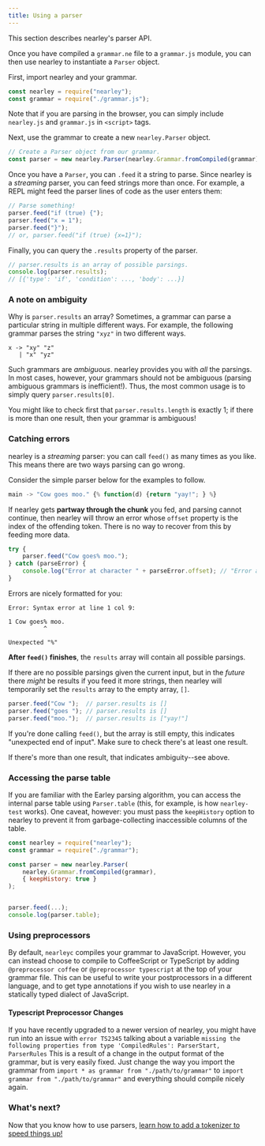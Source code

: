 ```yaml
---
title: Using a parser
---
```


This section describes nearley's parser API.

Once you have compiled a `grammar.ne` file to a `grammar.js` module, you can
then use nearley to instantiate a `Parser` object.

First, import nearley and your grammar.

```js
const nearley = require("nearley");
const grammar = require("./grammar.js");
```

Note that if you are parsing in the browser, you can simply include
`nearley.js` and `grammar.js` in `<script>` tags.

Next, use the grammar to create a new `nearley.Parser` object.

```js
// Create a Parser object from our grammar.
const parser = new nearley.Parser(nearley.Grammar.fromCompiled(grammar));
```

Once you have a `Parser`, you can `.feed` it a string to parse. Since nearley
is a *streaming* parser, you can feed strings more than once. For example, a
REPL might feed the parser lines of code as the user enters them:

```js
// Parse something!
parser.feed("if (true) {");
parser.feed("x = 1");
parser.feed("}");
// or, parser.feed("if (true) {x=1}");
```

Finally, you can query the `.results` property of the parser.

```js
// parser.results is an array of possible parsings.
console.log(parser.results);
// [{'type': 'if', 'condition': ..., 'body': ...}]
```


### A note on ambiguity

Why is `parser.results` an array? Sometimes, a grammar can parse a particular
string in multiple different ways. For example, the following grammar parses
the string `"xyz"` in two different ways.

```ne
x -> "xy" "z"
   | "x" "yz"
```

Such grammars are *ambiguous*. nearley provides you with *all* the parsings. In
most cases, however, your grammars should not be ambiguous (parsing ambiguous
grammars is inefficient!). Thus, the most common usage is to simply query
`parser.results[0]`.

You might like to check first that `parser.results.length` is exactly 1; if
there is more than one result, then your grammar is ambiguous!


### Catching errors

nearley is a *streaming* parser: you can call `feed()` as many times as you
like. This means there are two ways parsing can go wrong.

Consider the simple parser below for the examples to follow.

```js
main -> "Cow goes moo." {% function(d) {return "yay!"; } %}
```

If nearley gets **partway through the chunk** you fed, and parsing cannot
continue, then nearley will throw an error whose `offset` property is the index
of the offending token. There is no way to recover from this by feeding more
data.

```js
try {
    parser.feed("Cow goes% moo.");
} catch (parseError) {
    console.log("Error at character " + parseError.offset); // "Error at character 9"
}
```

Errors are nicely formatted for you:

```
Error: Syntax error at line 1 col 9:

1 Cow goes% moo.
          ^

Unexpected "%"
```

**After `feed()` finishes**, the `results` array will contain all possible
parsings.

If there are no possible parsings given the current input, but in the *future*
there *might* be results if you feed it more strings, then nearley will
temporarily set the `results` array to the empty array, `[]`.

```js
parser.feed("Cow ");  // parser.results is []
parser.feed("goes "); // parser.results is []
parser.feed("moo.");  // parser.results is ["yay!"]
```

If you're done calling `feed()`, but the array is still empty, this indicates
"unexpected end of input". Make sure to check there's at least one result.

If there's more than one result, that indicates ambiguity--see above.


### Accessing the parse table

If you are familiar with the Earley parsing algorithm, you can access the
internal parse table using `Parser.table` (this, for example, is how
`nearley-test` works). One caveat, however: you must pass the `keepHistory`
option to nearley to prevent it from garbage-collecting inaccessible columns of
the table.

```js
const nearley = require("nearley");
const grammar = require("./grammar");

const parser = new nearley.Parser(
    nearley.Grammar.fromCompiled(grammar),
    { keepHistory: true }
);


parser.feed(...);
console.log(parser.table);
```

### Using preprocessors

By default, `nearleyc` compiles your grammar to JavaScript. However, you can
instead choose to compile to CoffeeScript or TypeScript by adding
`@preprocessor coffee` or `@preprocessor typescript` at the top of your grammar
file. This can be useful to write your postprocessors in a different language,
and to get type annotations if you wish to use nearley in a statically typed
dialect of JavaScript.

#### Typescript Preprocessor Changes

If you have recently upgraded to a newer version of nearley, you might have run
into an issue with `error TS2345` talking about a variable
`missing the following properties from type 'CompiledRules': ParserStart, ParserRules`
This is a result of a change in the output format of the grammar, but is very easily fixed.
Just change the way you import the grammar from `import * as grammar from "./path/to/grammar"`
to `import grammar from "./path/to/grammar"` and everything should compile nicely again.

### What's next?

Now that you know how to use parsers, [learn how to add a tokenizer to speed
things up!](tokenizers)
